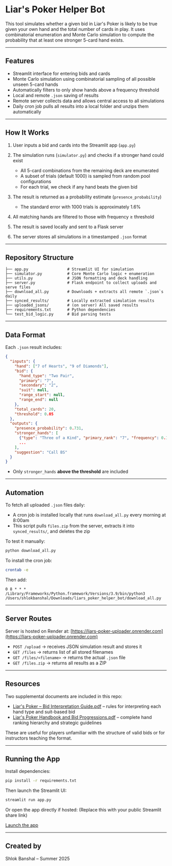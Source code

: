 # Liar's Poker Helper Bot

This tool simulates whether a given bid in Liar's Poker is likely to be true given your own hand and the total number of cards in play. It uses combinatorial enumeration and Monte Carlo simulation to compute the probability that at least one stronger 5-card hand exists.

---

## Features

* Streamlit interface for entering bids and cards
* Monte Carlo simulation using combinatorial sampling of all possible unseen 5-card hands
* Automatically filters to only show hands above a frequency threshold
* Local and remote `.json` saving of results
* Remote server collects data and allows central access to all simulations
* Daily cron job pulls all results into a local folder and unzips them automatically

---

## How It Works

1. User inputs a bid and cards into the Streamlit app (`app.py`)
2. The simulation runs (`simulator.py`) and checks if a stronger hand could exist

   * All 5-card combinations from the remaining deck are enumerated
   * A subset of trials (default 1000) is sampled from random pool configurations
   * For each trial, we check if any hand beats the given bid
3. The result is returned as a probability estimate (`presence_probability`)

   * The standard error with 1000 trials is approximately 1.6%
4. All matching hands are filtered to those with frequency ≥ threshold
5. The result is saved locally and sent to a Flask server
6. The server stores all simulations in a timestamped `.json` format

---

## Repository Structure

```
├── app.py                 # Streamlit UI for simulation
├── simulator.py           # Core Monte Carlo logic + enumeration
├── utils.py               # JSON formatting and deck handling
├── server.py              # Flask endpoint to collect uploads and serve files
├── download_all.py        # Downloads + extracts all remote `.json`s daily
├── synced_results/        # Locally extracted simulation results
├── uploaded_jsons/        # (on server) All saved results
├── requirements.txt       # Python dependencies
└── test_bid_logic.py      # Bid parsing tests
```

---

## Data Format

Each `.json` result includes:

```json
{
  "inputs": {
    "hand": ["7 of Hearts", "9 of Diamonds"],
    "bid": {
      "hand_type": "Two Pair",
      "primary": "7",
      "secondary": "2",
      "suit": null,
      "range_start": null,
      "range_end": null
    },
    "total_cards": 20,
    "threshold": 0.05
  },
  "outputs": {
    "presence_probability": 0.731,
    "stronger_hands": [
      {"type": "Three of a Kind", "primary_rank": "7", "frequency": 0.12},
      ...
    ],
    "suggestion": "Call BS"
  }
}
```

* Only `stronger_hands` **above the threshold** are included

---

## Automation

To fetch all uploaded `.json` files daily:

* A cron job is installed locally that runs `download_all.py` every morning at 8:00am
* This script pulls `files.zip` from the server, extracts it into `synced_results/`, and deletes the zip

To test it manually:

```bash
python download_all.py
```

To install the cron job:

```bash
crontab -e
```

Then add:

```
0 8 * * * /Library/Frameworks/Python.framework/Versions/3.9/bin/python3 /Users/shlokbanshal/Downloads/liars_poker_helper_bot/download_all.py
```

---

## Server Routes

Server is hosted on Render at:
[https://liars-poker-uploader.onrender.com](https://liars-poker-uploader.onrender.com)

* `POST /upload` → receives JSON simulation result and stores it
* `GET /files` → returns list of all stored filenames
* `GET /files/<filename>` → returns the actual `.json` file
* `GET /files.zip` → returns all results as a ZIP

---

## Resources

Two supplemental documents are included in this repo:

- [Liar's Poker – Bid Interpretation Guide.pdf](https://github.com/sbanshal/Liar-s-Poker-Helper-Bot/raw/main/Liar's%20Poker%20–%20Bid%20Interpretation%20Guide.pdf) – rules for interpreting each hand type and suit-based bid
- [Liar's Poker Handbook and Bid Progressions.pdf](https://github.com/sbanshal/Liar-s-Poker-Helper-Bot/raw/main/Liar's%20Poker%20Handbook%20and%20Bid%20Progressions.pdf) – complete hand ranking hierarchy and strategic guidelines

These are useful for players unfamiliar with the structure of valid bids or for instructors teaching the format.

---

## Running the App

Install dependencies:

```bash
pip install -r requirements.txt
```

Then launch the Streamlit UI:

```bash
streamlit run app.py
```

Or open the app directly if hosted: (Replace this with your public Streamlit share link)

[Launch the app](https://share.streamlit.io/your-username/liars-poker-helper-bot/main/app.py)

---

## Created by

Shlok Banshal – Summer 2025